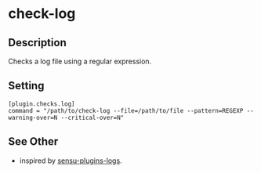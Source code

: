 # check-log

## Description

Checks a log file using a regular expression.

## Setting

```
[plugin.checks.log]
command = "/path/to/check-log --file=/path/to/file --pattern=REGEXP --warning-over=N --critical-over=N"
```

## See Other

* inspired by [sensu-plugins-logs](https://github.com/sensu-plugins/sensu-plugins-logs).
